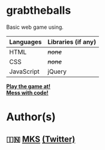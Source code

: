 # grabtheballs 
Basic web game using.

Languages | Libraries (if any)
--------- | ------------------
HTML | _~~none~~_
CSS | _~~none~~_
JavaScript | jQuery

[__Play the game at!__](#)<br>
[__Mess with code!__](#)


# Author(s)
## :india: [__MKS__](https://www.github.com/MKS1699)  [(Twitter)](https://twitter.com/mks1699)
